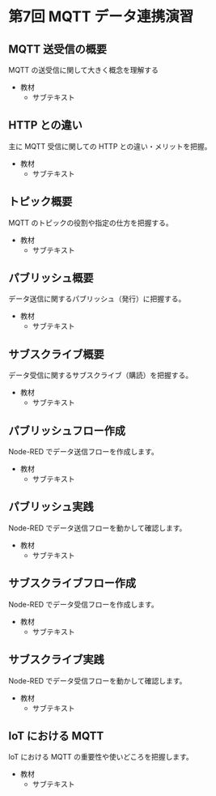 # 第7回 MQTT データ連携演習

## MQTT 送受信の概要

MQTT の送受信に関して大きく概念を理解する

- 教材
  - サブテキスト


## HTTP との違い

主に MQTT 受信に関しての HTTP との違い・メリットを把握。

- 教材
  - サブテキスト

## トピック概要

MQTT のトピックの役割や指定の仕方を把握する。

- 教材
  - サブテキスト

## パブリッシュ概要

データ送信に関するパブリッシュ（発行）に把握する。

- 教材
  - サブテキスト

## サブスクライブ概要

データ受信に関するサブスクライブ（購読）を把握する。

- 教材
  - サブテキスト

## パブリッシュフロー作成

Node-RED でデータ送信フローを作成します。

- 教材
  - サブテキスト

## パブリッシュ実践

Node-RED でデータ送信フローを動かして確認します。

- 教材
  - サブテキスト

## サブスクライブフロー作成

Node-RED でデータ受信フローを作成します。

- 教材
  - サブテキスト

## サブスクライブ実践

Node-RED でデータ受信フローを動かして確認します。

- 教材
  - サブテキスト

## IoT における MQTT

IoT における MQTT の重要性や使いどころを把握します。

- 教材
  - サブテキスト